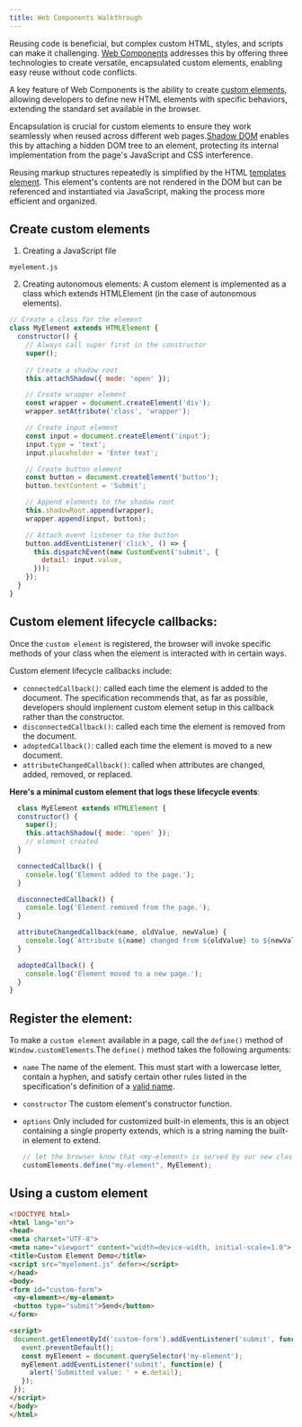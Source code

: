 ```yaml
---
title: Web Components Walkthrough
---
```


Reusing code is beneficial, but complex custom HTML, styles, and scripts can make it challenging. [Web Components](https://developer.mozilla.org/en-US/docs/Web/API/Web_Components#concepts_and_usage) addresses this by offering three technologies to create versatile, encapsulated custom elements, enabling easy reuse without code conflicts.

A key feature of Web Components is the ability to create [custom elements](https://javascript.info/custom-elements), allowing developers to define new HTML elements with specific behaviors, extending the standard set available in the browser.

Encapsulation is crucial for custom elements to ensure they work seamlessly when reused across different web pages.[Shadow DOM](https://javascript.info/shadow-dom) enables this by attaching a hidden DOM tree to an element, protecting its internal implementation from the page's JavaScript and CSS interference.

Reusing markup structures repeatedly is simplified by the HTML [templates element](https://javascript.info/template-element). This element's contents are not rendered in the DOM but can be referenced and instantiated via JavaScript, making the process more efficient and organized.

## Create custom elements

1. Creating a JavaScript file

`myelement.js`

2. Creating autonomous elements: A custom element is implemented as a class which extends HTMLElement (in the case of autonomous elements).

```js
// Create a class for the element
class MyElement extends HTMLElement {
  constructor() {
    // Always call super first in the constructor
    super();
    
    // Create a shadow root
    this.attachShadow({ mode: 'open' });

    // Create wrapper element
    const wrapper = document.createElement('div');
    wrapper.setAttribute('class', 'wrapper');

    // Create input element
    const input = document.createElement('input');
    input.type = 'text';
    input.placeholder = 'Enter text';

    // Create button element
    const button = document.createElement('button');
    button.textContent = 'Submit';

    // Append elements to the shadow root
    this.shadowRoot.append(wrapper);
    wrapper.append(input, button);

    // Attach event listener to the button
    button.addEventListener('click', () => {
      this.dispatchEvent(new CustomEvent('submit', {
        detail: input.value,
      }));
    });
  }
}
```
## Custom element lifecycle callbacks: 
Once the `custom element` is registered, the browser will invoke specific methods of your class when the element is interacted with in certain ways.

Custom element lifecycle callbacks include:

* `connectedCallback()`: called each time the element is added to the document. The specification recommends that, as far as possible,               developers should implement custom element setup in this callback rather than the constructor.
*  `disconnectedCallback()`: called each time the element is removed from the document.
*  `adoptedCallback()`: called each time the element is moved to a new document.
*  `attributeChangedCallback()`: called when attributes are changed, added, removed, or replaced.

 **Here's a minimal custom element that logs these lifecycle events**:
  
```js
  class MyElement extends HTMLElement {
  constructor() {
    super();
    this.attachShadow({ mode: 'open' });
    // element created
  }

  connectedCallback() {
    console.log('Element added to the page.');
  }

  disconnectedCallback() {
    console.log('Element removed from the page.');
  }

  attributeChangedCallback(name, oldValue, newValue) {
    console.log(`Attribute ${name} changed from ${oldValue} to ${newValue}`);
  }

  adoptedCallback() {
    console.log('Element moved to a new page.');
  }
}
```

## Register the element:
To make a `custom element` available in a page, call the `define()` method of `Window.customElements`.The `define()` method takes the following arguments:
* `name`
The name of the element. This must start with a lowercase letter, contain a hyphen,    and satisfy certain other rules listed in the specification's definition of a [valid    name](https://html.spec.whatwg.org/multipage/custom-elements.html#valid-custom-element-name).
* `constructor`
The custom element's constructor function.
* `options`
Only included for customized built-in elements, this is an object containing a         single property extends, which is a string naming the built-in element to extend.

  ```js
  // let the browser know that <my-element> is served by our new class
  customElements.define("my-element", MyElement);
  ```
## Using a custom element

   ```html
   <!DOCTYPE html>
<html lang="en">
<head>
  <meta charset="UTF-8">
  <meta name="viewport" content="width=device-width, initial-scale=1.0">
  <title>Custom Element Demo</title>
  <script src="myelement.js" defer></script>
</head>
<body>
  <form id="custom-form">
    <my-element></my-element>
    <button type="submit">Send</button>
  </form>

  <script>
    document.getElementById('custom-form').addEventListener('submit', function(event) {
      event.preventDefault();
      const myElement = document.querySelector('my-element');
      myElement.addEventListener('submit', function(e) {
        alert('Submitted value: ' + e.detail);
      });
    });
  </script>
</body>
</html>

```
